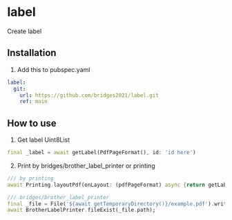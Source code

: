 # label
 Create label

## Installation
1. Add this to pubspec.yaml
```yaml
label:
  git:
    url: https://github.com/bridges2021/label.git
    ref: main
```

## How to use
1. Get label Uint8List
```dart
final _label = await getLabel(PdfPageFormat(), id: 'id here')
```
2. Print by bridges/brother_label_printer or printing
```dart
/// by printing
await Printing.layoutPdf(onLayout: (pdfPageFormat) async {return getLabel(id: 'id here')}

/// bridges/brother_label_printer
final _file = File('${await getTemporaryDirectory()}/example.pdf').writeAsBytes(_label);
await BrotherLabelPrinter.fileExist(_file.path);
```
